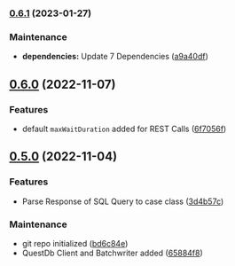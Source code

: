 ### [0.6.1](https://github.com/iWeltAG/quest4s/compare/v0.6.0...v0.6.1) (2023-01-27)


### Maintenance

* **dependencies:** Update 7 Dependencies ([a9a40df](https://github.com/iWeltAG/quest4s/commit/a9a40df9faabea2a780a6878230e243922f4d4d9))

## [0.6.0](https://github.com/iWeltAG/quest4s/compare/v0.5.0...v0.6.0) (2022-11-07)


### Features

* default `maxWaitDuration` added for REST Calls ([6f7056f](https://github.com/iWeltAG/quest4s/commit/6f7056f9386b1927a44e5fda71fad64b6b29bc77))

## [0.5.0](https://github.com/iWeltAG/quest4s/compare/bd6c84e4449a73878cb52a91fa1693d14f211624...v0.5.0) (2022-11-04)


### Features

* Parse Response of SQL Query to case class ([3d4b57c](https://github.com/iWeltAG/quest4s/commit/3d4b57c432546cd4653589344bd0fffab4dbe350))


### Maintenance

* git repo initialized ([bd6c84e](https://github.com/iWeltAG/quest4s/commit/bd6c84e4449a73878cb52a91fa1693d14f211624))
* QuestDb Client and Batchwriter added ([65884f8](https://github.com/iWeltAG/quest4s/commit/65884f89ac9852d11ca78467aedaace5277734b7))

